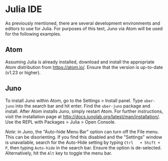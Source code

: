 # Julia IDE

As previously mentioned, there are several development environments and editors to use for Julia.  For purposes of this text, Juno via Atom will be used for the following examples.  

## Atom

Assuming Julia is already installed, download and install the appropriate Atom distribution from <https://atom.io/>.  Ensure that the version is up-to-date (v1.23 or higher). 

## Juno

To install Juno within Atom, go to the Settings > Install panel.  Type ```uber-juno``` into the search bar and hit enter.  Find the ```uber-juno``` package and install. After Atom installs Juno, simply restart Atom. For further instructions, visit the installation page at <http://docs.junolab.org/latest/man/installation/>.  Use the REPL with Packages > Julia > Open Console.  

*Note*: in Juno, the "Auto-hide Menu Bar" option can turn off the File menu.  This can be disorienting. If you find this disabled and the "Settings" window is unavailable, search for the Auto-Hide setting by typing ```Ctrl   + Shift + P```, then typing ```Auto-hide``` in the search bar.  Ensure the option is de-selected. Alternatively, hit the ```Alt``` key to toggle the menu bar.  

